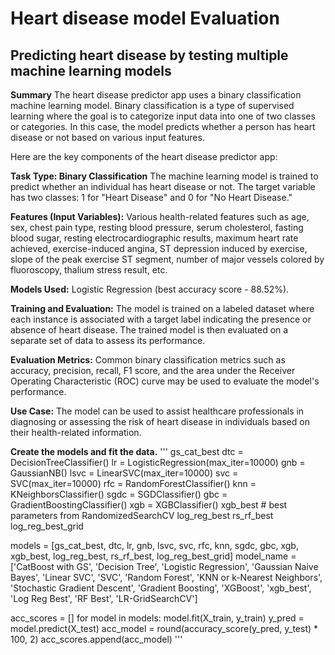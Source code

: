 # Heart disease model Evaluation

## Predicting heart disease by testing multiple machine learning models
**Summary**
The heart disease predictor app uses a binary classification machine learning model. Binary classification is a type of supervised learning where the goal is to categorize input data into one of two classes or categories. In this case, the model predicts whether a person has heart disease or not based on various input features.

Here are the key components of the heart disease predictor app:

**Task Type: Binary Classification**
The machine learning model is trained to predict whether an individual has heart disease or not. The target variable has two classes: 1 for "Heart Disease" and 0 for "No Heart Disease."

**Features (Input Variables):**
Various health-related features such as age, sex, chest pain type, resting blood pressure, serum cholesterol, fasting blood sugar, resting electrocardiographic results, maximum heart rate achieved, exercise-induced angina, ST depression induced by exercise, slope of the peak exercise ST segment, number of major vessels colored by fluoroscopy, thalium stress result, etc.

**Models Used:**
Logistic Regression (best accuracy score - 88.52%).

**Training and Evaluation:**
The model is trained on a labeled dataset where each instance is associated with a target label indicating the presence or absence of heart disease. The trained model is then evaluated on a separate set of data to assess its performance.

**Evaluation Metrics:**
Common binary classification metrics such as accuracy, precision, recall, F1 score, and the area under the Receiver Operating Characteristic (ROC) curve may be used to evaluate the model's performance.

**Use Case:**
The model can be used to assist healthcare professionals in diagnosing or assessing the risk of heart disease in individuals based on their health-related information.

**Create the models and fit the data.**
'''
gs_cat_best
dtc = DecisionTreeClassifier()
lr = LogisticRegression(max_iter=10000)
gnb = GaussianNB()
lsvc = LinearSVC(max_iter=10000)
svc = SVC(max_iter=10000)
rfc = RandomForestClassifier()
knn = KNeighborsClassifier()
sgdc = SGDClassifier()
gbc = GradientBoostingClassifier()
xgb = XGBClassifier()
xgb_best # best parameters from RandomizedSearchCV
log_reg_best
rs_rf_best
log_reg_best_grid

models = [gs_cat_best, dtc, lr, gnb, lsvc, svc, rfc,  knn, sgdc, gbc, xgb, xgb_best, log_reg_best, rs_rf_best, log_reg_best_grid]
model_name = ['CatBoost with GS', 'Decision Tree', 'Logistic Regression', 'Gaussian Naive Bayes', 'Linear SVC', 'SVC', 'Random Forest',
              'KNN or k-Nearest Neighbors', 'Stochastic Gradient Descent', 'Gradient Boosting', 'XGBoost', 'xgb_best', 'Log Reg Best', 'RF Best', 'LR-GridSearchCV']

acc_scores = []
for model in models:
    model.fit(X_train, y_train)
    y_pred = model.predict(X_test)
    acc_model = round(accuracy_score(y_pred, y_test) * 100, 2)
    acc_scores.append(acc_model)
'''

